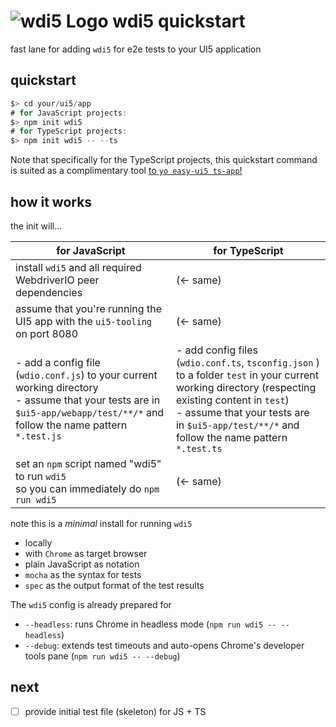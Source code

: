 # ![wdi5 Logo](https://github.com/js-soft/wdi5/raw/main/docs/img/wdi5-logo-small.png) wdi5 quickstart

fast lane for adding `wdi5` for e2e tests to your UI5 application

## quickstart

```js
$> cd your/ui5/app
# for JavaScript projects:
$> npm init wdi5
# for TypeScript projects:
$> npm init wdi5 -- --ts
```

Note that specifically for the TypeScript projects, this quickstart command is suited as a complimentary tool [to `yo easy-ui5 ts-app`!](https://github.com/ui5-community/generator-ui5-ts-app)

## how it works

the init will…

| for JavaScript                                                                                                                                                                  | for TypeScript                                                                                                                                                                                                                                       |
| ------------------------------------------------------------------------------------------------------------------------------------------------------------------------------- | ---------------------------------------------------------------------------------------------------------------------------------------------------------------------------------------------------------------------------------------------------- |
| install `wdi5` and all required WebdriverIO peer dependencies                                                                                                                   | (&larr; same)                                                                                                                                                                                                                                        |
| assume that you're running the UI5 app with the `ui5-tooling` on port 8080                                                                                                      | (&larr; same)                                                                                                                                                                                                                                        |
| - add a config file (`wdio.conf.js`) to your current working directory<br />- assume that your tests are in `$ui5-app/webapp/test/**/*` and follow the name pattern `*.test.js` | - add config files (`wdio.conf.ts`, `tsconfig.json` ) to a folder `test` in your current working directory (respecting existing content in `test`)<br />- assume that your tests are in `$ui5-app/test/**/*` and follow the name pattern `*.test.ts` |
| set an `npm` script named "wdi5" to run `wdi5` <br/>so you can immediately do `npm run wdi5`                                                                                    | (&larr; same)                                                                                                                                                                                                                                        |

note this is a _minimal_ install for running `wdi5`

- locally
- with `Chrome` as target browser
- plain JavaScript as notation
- `mocha` as the syntax for tests
- `spec` as the output format of the test results

The `wdi5` config is already prepared for

- `--headless`: runs Chrome in headless mode (`npm run wdi5 -- --headless`)
- `--debug`: extends test timeouts and auto-opens Chrome's developer tools pane (`npm run wdi5 -- --debug`)

## next

- [ ] provide initial test file (skeleton) for JS + TS
